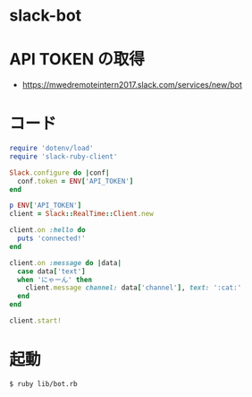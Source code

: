 # slack-bot

# API TOKEN の取得

- https://mwedremoteintern2017.slack.com/services/new/bot

# コード

```ruby
require 'dotenv/load'
require 'slack-ruby-client'

Slack.configure do |conf|
  conf.token = ENV['API_TOKEN']
end

p ENV['API_TOKEN']
client = Slack::RealTime::Client.new

client.on :hello do
  puts 'connected!'
end

client.on :message do |data|
  case data['text']
  when 'にゃーん' then
    client.message channel: data['channel'], text: ':cat:'
  end
end

client.start!

```

# 起動

```bash
$ ruby lib/bot.rb
```
